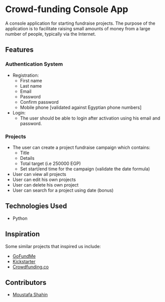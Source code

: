 # Crowd-funding Console App

A console application for starting fundraise projects. The purpose of the application is to facilitate raising small amounts of money from a large number of people, typically via the Internet. 

## Features

### Authentication System
- Registration:
  - First name
  - Last name
  - Email
  - Password
  - Confirm password
  - Mobile phone [validated against Egyptian phone numbers]
- Login:
  - The user should be able to login after activation using his email and password.

### Projects
- The user can create a project fundraise campaign which contains:
  - Title
  - Details
  - Total target (i.e 250000 EGP)
  - Set start/end time for the campaign (validate the date formula)
- User can view all projects
- User can edit his own projects
- User can delete his own project
- User can search for a project using date (bonus)

## Technologies Used
- Python


## Inspiration
Some similar projects that inspired us include:
- [GoFundMe](https://www.gofundme.com)
- [Kickstarter](https://www.kickstarter.com)
- [Crowdfunding.co](https://www.crowdfunding.co)

## Contributors
- [Moustafa Shahin](https://github.com/moustafashahin122)

